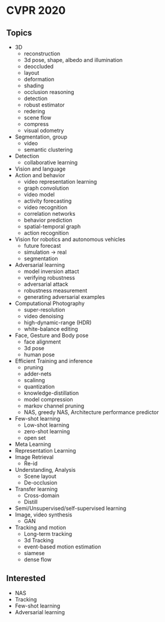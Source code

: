 # CVPR 2020

## Topics

- 3D
  - reconstruction
  - 3d pose, shape, albedo and illumination
  - deoccluded
  - layout
  - deformation
  - shading
  - occlusion reasoning
  - detection
  - robust estimator
  - redering
  - scene flow
  - compress
  - visual odometry
- Segmentation, group
  - video
  - semantic clustering
- Detection
  - collaborative learning
- Vision and language
- Action and behavior
  - video representation learning
  - graph convolution
  - video model
  - activity forecasting
  - video recognition
  - correlation networks
  - behavior prediction
  - spatial-temporal graph
  - action recognition
- Vision for robotics and autonomous vehicles
  - future forecast
  - simulation -> real
  - segmentation
- Adversarial learning
  - model inversion attact
  - verifying robustness
  - adversarial attack
  - robustness measurement
  - generating adversarial examples
- Computational Photography
  - super-resolution
  - video denoising
  - high-dynamic-range (HDR)
  - white-balance editing
- Face, Gesture and Body pose
  - face alignment
  - 3d pose
  - human pose
- Efficient Training and inference
  - pruning
  - adder-nets
  - scalinng
  - quantization
  - knowledge-distillation
  - model compression
  - markov channel pruning
  - NAS, greedy NAS, Architecture performance predictor
- Few-shot learning
  - Low-shot learning
  - zero-shot learning
  - open set
- Meta Learning
- Representation Learning
- Image Retrieval
  - Re-id
- Understanding, Analysis
  - Scene layout
  - De-occlusion
- Transfer learning
  - Cross-domain
  - Distill
- Semi/Unsupervised/self-supervised learning
- Image, video synthesis
  - GAN
- Tracking and motion
  - Long-term tracking
  - 3d Tracking
  - event-based motion estimation
  - siamese
  - dense flow

## Interested

- NAS
- Tracking
- Few-shot learning
- Adversarial learning
